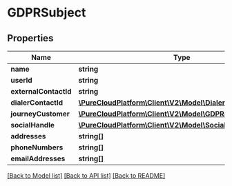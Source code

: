 # GDPRSubject

## Properties
Name | Type | Description | Notes
------------ | ------------- | ------------- | -------------
**name** | **string** |  | [optional] 
**userId** | **string** |  | [optional] 
**externalContactId** | **string** |  | [optional] 
**dialerContactId** | [**\PureCloudPlatform\Client\V2\Model\DialerContactId**](DialerContactId.md) |  | [optional] 
**journeyCustomer** | [**\PureCloudPlatform\Client\V2\Model\GDPRJourneyCustomer**](GDPRJourneyCustomer.md) |  | [optional] 
**socialHandle** | [**\PureCloudPlatform\Client\V2\Model\SocialHandle**](SocialHandle.md) |  | [optional] 
**addresses** | **string[]** |  | [optional] 
**phoneNumbers** | **string[]** |  | [optional] 
**emailAddresses** | **string[]** |  | [optional] 

[[Back to Model list]](../README.md#documentation-for-models) [[Back to API list]](../README.md#documentation-for-api-endpoints) [[Back to README]](../README.md)


